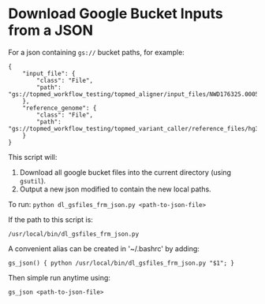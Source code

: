 # Download Google Bucket Inputs from a JSON
For a json containing `gs://` bucket paths, for example:

```
{
    "input_file": {
        "class": "File",
        "path": "gs://topmed_workflow_testing/topmed_aligner/input_files/NWD176325.0005.recab.cram"
    },
    "reference_genome": {
        "class": "File",
        "path": "gs://topmed_workflow_testing/topmed_variant_caller/reference_files/hg38/hs38DH.fa"
    }
}
```

This script will:
1. Download all google bucket files into the current directory (using `gsutil`).
2. Output a new json modified to contain the new local paths.

To run:
    `python dl_gsfiles_frm_json.py <path-to-json-file>`

If the path to this script is:

`/usr/local/bin/dl_gsfiles_frm_json.py`

A convenient alias can be created in '~/.bashrc' by adding:

`gs_json() { python /usr/local/bin/dl_gsfiles_frm_json.py "$1"; }`

Then simple run anytime using:

`gs_json <path-to-json-file>`
